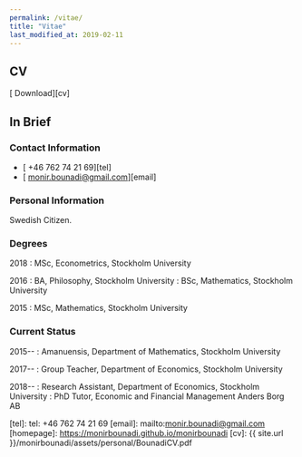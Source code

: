 ```yaml
---
permalink: /vitae/
title: "Vitae"
last_modified_at: 2019-02-11
---
```


## CV

[<i class="fas fa-file-pdf"></i> Download][cv]

## In Brief

### Contact Information

- [<i class="fas fa-phone"></i> +46 762 74 21 69][tel]
- [<i class="fas fa-envelope"></i> monir.bounadi@gmail.com][email]

### Personal Information

Swedish Citizen.

### Degrees

2018
:	MSc, Econometrics, Stockholm University

2016
:	BA, Philosophy, Stockholm University
:	BSc, Mathematics, Stockholm University

2015
:	MSc, Mathematics, Stockholm University

### Current Status 

2015--
:	Amanuensis, Department of Mathematics, Stockholm University

2017--
:	Group Teacher, Department of Economics, Stockholm University

2018--
:	Research Assistant, Department of Economics, Stockholm University 
:	PhD Tutor, Economic and Financial Management Anders Borg AB

[tel]: tel: +46 762 74 21 69
[email]: mailto:monir.bounadi@gmail.com
[homepage]: https://monirbounadi.github.io/monirbounadi
[cv]: {{ site.url }}/monirbounadi/assets/personal/BounadiCV.pdf
